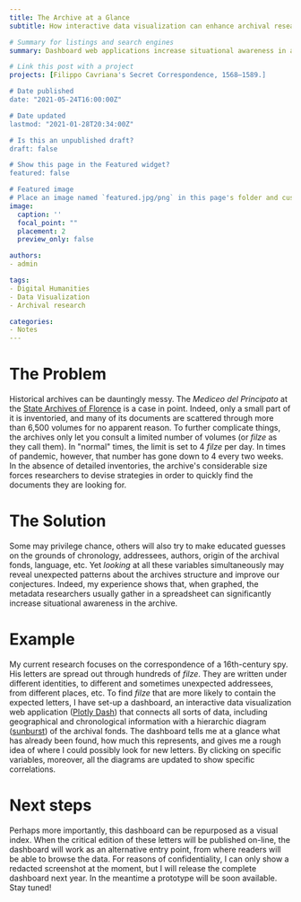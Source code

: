 ```yaml
---
title: The Archive at a Glance
subtitle: How interactive data visualization can enhance archival research

# Summary for listings and search engines
summary: Dashboard web applications increase situational awareness in archive, improving its accessibility and researchers' productivity.

# Link this post with a project
projects: [Filippo Cavriana's Secret Correspondence, 1568—1589.]

# Date published
date: "2021-05-24T16:00:00Z"

# Date updated
lastmod: "2021-01-28T20:34:00Z"

# Is this an unpublished draft?
draft: false

# Show this page in the Featured widget?
featured: false

# Featured image
# Place an image named `featured.jpg/png` in this page's folder and customize its options here.
image:
  caption: ''
  focal_point: ""
  placement: 2
  preview_only: false

authors:
- admin

tags:
- Digital Humanities
- Data Visualization
- Archival research

categories:
- Notes
---
```


# The Problem 
Historical archives can be dauntingly messy. The *Mediceo del Principato* at the [State Archives of Florence](https://www.archiviodistato.firenze.it/asfi/home) is a case in point. Indeed, only a small part of it is inventoried, and many of its documents are scattered through more than 6,500 volumes for no apparent reason. To further complicate things, the archives only let you consult a limited number of volumes (or *filze* as they call them). In "normal" times, the limit is set to 4 *filze* per day. In times of pandemic, however, that number has gone down to 4 every two weeks. In the absence of detailed inventories, the archive's considerable size forces researchers to devise strategies in order to quickly find the documents they are looking for.

# The Solution
Some may privilege chance, others will also try to make educated guesses on the grounds of chronology, addressees, authors, origin of the archival fonds, language, etc. Yet *looking* at all these variables simultaneously may reveal unexpected patterns about the archives structure and improve our conjectures. Indeed, my experience shows that, when graphed, the metadata researchers usually gather in a spreadsheet can significantly increase situational awareness in the archive.

# Example
My current research focuses on the correspondence of a 16th-century spy. His letters are spread out through hundreds of *filze*. They are written under different identities, to different and sometimes unexpected addressees, from different places, etc. To find *filze* that are more likely to contain the expected letters, I have set-up a dashboard, an interactive data visualization web application ([Plotly Dash](https://plotly.com/dash/)) that connects all sorts of data, including geographical and chronological information with a hierarchic diagram ([sunburst](https://datavizproject.com/data-type/sunburst-diagram/)) of the archival fonds. The dashboard tells me at a glance what has already been found, how much this represents, and gives me a rough idea of where I could possibly look for new letters. By clicking on specific variables, moreover, all the diagrams are updated to show specific correlations.

# Next steps
Perhaps more importantly, this dashboard can be repurposed as a visual index. When the critical edition of these letters will be published on-line, the dashboard will work as an alternative entry point, from where readers will be able to browse the data. For reasons of confidentiality, I can only show a redacted screenshot at the moment, but I will release the complete dashboard next year. In the meantime a prototype will be soon available. Stay tuned!